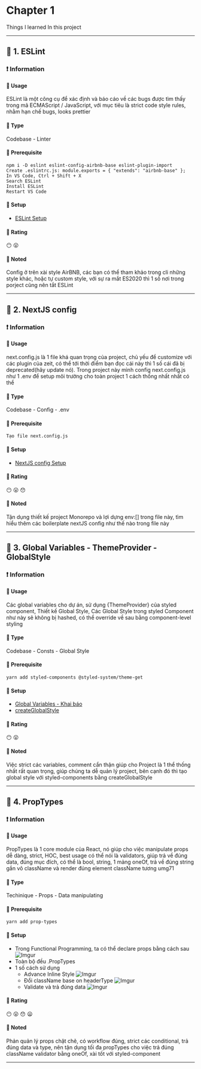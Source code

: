 # Chapter 1
Things I learned In this project
***
## :green_book: 1. ESLint
### :exclamation: Information
#### :star2: Usage
ESLint là một công cụ để xác định và báo cáo về các bugs được tìm thấy trong mã ECMAScript / JavaScript, với mục tiêu là strict code style rules, nhằm hạn chế bugs, looks prettier
#### :star2: Type
Codebase - Linter
#### :star2: Prerequisite
```
npm i -D eslint eslint-config-airbnb-base eslint-plugin-import
Create .eslintrc.js: module.exports = { "extends": "airbnb-base" };
In VS Code, Ctrl + Shift + X
Search ESLint
Install ESLint
Restart VS Code
```
#### :star2: Setup
+ [ESLint Setup](https://github.com/php1301/vexere-ui/blob/master/.eslintrc.js)
#### :star2: Rating
:no_mouth:	:open_mouth:
#### :pushpin: Noted
Config ở trên xài style AirBNB, các bạn có thể tham khảo trong cli những style khác, hoặc tự custom style, với sự ra mắt ES2020 thì 1 số nơi trong porject cũng nên tắt ESLint
***
## :green_book: 2. NextJS config
### :exclamation: Information
#### :star2: Usage
next.config.js là 1 file khá quan trọng của project, chủ yếu để customize với các plugin của zeit, có thể tới thời điểm bạn đọc cái này thì 1 số cái đã bị deprecated(hãy update nó). Trong project này mình config next.config.js như 1 .env để setup môi trường cho toàn project 1 cách thống nhất nhất có thể
#### :star2: Type
Codebase - Config - .env
#### :star2: Prerequisite
```
Tạo file next.config.js
```
#### :star2: Setup
+ [NextJS config Setup](https://github.com/php1301/vexere-ui/blob/master/next.config.js)
#### :star2: Rating
:no_mouth: :open_mouth:	:hushed:	
#### :pushpin: Noted
Tận dụng thiết kế project Monorepo và lợi dựng env:[] trong file này, tìm hiểu thêm các boilerplate nextJS config như thế nào trong file này
***
## :green_book: 3. Global Variables - ThemeProvider - GlobalStyle
### :exclamation: Information
#### :star2: Usage
Các global variables cho dự án, sử dụng {ThemeProvider} của styled component, Thiết kế Global Style, Các Global Style trong styled Component như này sẽ không bị hashed, có thể override về sau bằng component-level styling
#### :star2: Type
Codebase - Consts - Global Style
#### :star2: Prerequisite
```
yarn add styled-components @styled-system/theme-get
```
#### :star2: Setup
+ [Global Variables - Khai báo](https://github.com/php1301/vexere-ui/blob/master/themes/default.theme.js)
+ [createGlobalStyle](https://github.com/php1301/vexere-ui/blob/master/assets/style/Global.style.jsx)
#### :star2: Rating
:no_mouth:	:open_mouth:
#### :pushpin: Noted
Việc strict các variables, comment cẩn thận giúp cho Project là 1 thể thống nhất rất quan trọng, giúp chúng ta dễ quản lý project, bên cạnh đó thì tạo global style với styled-components bằng createGlobalStyle
***
## :green_book: 4. PropTypes
### :exclamation: Information
#### :star2: Usage
PropTypes là 1 core module của React, nó giúp cho việc manipulate props dễ dàng, strict, HOC, best usage có thể nói là validators, giúp trả về đúng data, đúng mục đích, có thể là bool, string, 1 mảng oneOf, trả về đúng string gắn vô className và render đúng element className tương umg71
#### :star2: Type
Techinique - Props - Data manipulating
#### :star2: Prerequisite
```
yarn add prop-types
```
#### :star2: Setup
+ Trong Functional Programming, ta có thể declare props bằng cách sau
![Imgur](https://i.imgur.com/PoryaLO.png)
+ Toàn bộ đều .PropTypes
+ 1 số cách sử dụng
  * Advance Inline Style
  ![Imgur](https://i.imgur.com/27zivTP.png)
  * Đổi className base on headerType
  ![Imgur](https://i.imgur.com/LbvhD9n.png?1)
  * Validate và trả đúng data
  ![Imgur](https://i.imgur.com/sDXQJel.png)
#### :star2: Rating
:no_mouth: :open_mouth:	:hushed: :frowning:
#### :pushpin: Noted
Phản quản lý props chặt chẽ, có workflow đúng, strict các conditional, trả đúng data và type, nên tận dụng tối đa propTypes cho việc trả đúng className validator bằng oneOf, xài tốt với styled-component
***
